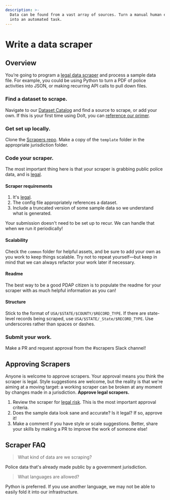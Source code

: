 ```yaml
---
description: >-
  Data can be found from a vast array of sources. Turn a manual human effort
  into an automated task.
---
```


# Write a data scraper

## Overview

You’re going to program a [legal data scraper](../../legal-restrictions-for-data-volunteers.md) and process a sample data file. For example, you could be using Python to turn a PDF of police activities into JSON, or making recurring API calls to pull down files.

### Find a dataset to scrape.

Navigate to our [Dataset Catalog](https://www.dolthub.com/repositories/pdap/datasets) and find a source to scrape, or add your own. If this is your first time using Dolt, you can [reference our primer](../../../tools/tools-pdap-docs-1.0.0-documentation.md).

### Get set up locally.

Clone the [Scrapers repo](https://github.com/Police-Data-Accessibility-Project/Scrapers). Make a copy of the `template` folder in the appropriate jurisdiction folder.

### Code your scraper.

The most important thing here is that your scraper is grabbing public police data, and is [legal](../../legal-restrictions-for-data-volunteers.md).

#### Scraper requirements

1. It's [legal](../../../legal.md).
2. The config file appropriately references a dataset.
3. Include a truncated version of some sample data so we understand what is generated.

Your submission doesn't need to be set up to recur. We can handle that when we run it periodically!

#### Scalability

Check the `common` folder for helpful assets, and be sure to add your own as you work to keep things scalable. Try not to repeat yourself—but keep in mind that we can always refactor your work later if necessary.

#### Readme

The best way to be a good PDAP citizen is to populate the readme for your scraper with as much helpful information as you can!

#### Structure

Stick to the format of `USA/$STATE/$COUNTY/$RECORD_TYPE`. If there are state-level records being scraped, use `USA/$STATE/_State/$RECORD_TYPE`. Use underscores rather than spaces or dashes.

### Submit your work.

Make a PR and request approval from the \#scrapers Slack channel!

## Approving Scrapers

Anyone is welcome to approve scrapers. Your approval means you think the scraper is legal. Style suggestions are welcome, but the reality is that we're aiming at a moving target: a working scraper can be broken at any moment by changes made in a jurisdiction. **Approve legal scrapers.**

1. Review the scraper for [legal risk](https://pdap-docs.readthedocs.io/en/latest/volunteers/resources/legal_restrictions.html). This is the most important approval criteria.
2. Does the sample data look sane and accurate? Is it legal? If so, approve it!
3. Make a comment if you have style or scale suggestions. Better, share your skills by making a PR to improve the work of someone else!

## Scraper FAQ

> What kind of data are we scraping?

Police data that's already made public by a government jurisdiction.

> What languages are allowed?

Python is preferred. If you use another language, we may not be able to easily fold it into our infrastructure.

